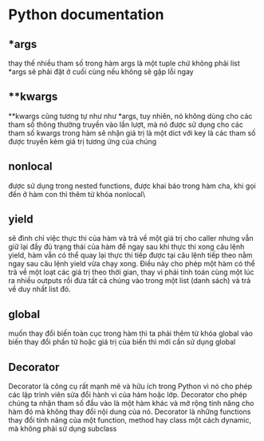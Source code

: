 # Python documentation

## *args

thay thế nhiều tham số trong hàm
args là một tuple chứ không phải list
*args sẽ phải đặt ở cuối cùng nếu không sẽ gặp lỗi ngay

## **kwargs

**kwargs cũng tương tự như như *args, tuy nhiên, nó không dùng cho các tham số thông thường truyền vào lần lượt, mà nó được sử dụng cho các tham số
kwargs trong hàm sẽ nhận giá trị là một dict với key là các tham số được truyền kèm giá trị tương ứng của chúng

## nonlocal

được sử dụng trong nested functions, được khai báo trong hàm cha, khi gọi đến ở hàm con thì thêm từ khóa nonlocal\

## yield

sẽ đình chỉ việc thực thi của hàm và trả về một giá trị cho caller nhưng vẫn giữ lại đầy đủ trạng thái của hàm để ngay sau khi thực thi xong câu lệnh yield, hàm vẫn có thể quay lại thực thi tiếp được tại câu lệnh tiếp theo nằm ngay sau câu lệnh yield vừa chạy xong. Điều này cho phép một hàm có thể trả về một loạt các giá trị theo thời gian, thay vì phải tính toán cùng một lúc ra nhiều outputs rồi đưa tất cả chúng vào trong một list (danh sách) và trả về duy nhất list đó.

## global

muốn thay đổi biến toàn cục trong hàm thì ta phải thêm từ khóa global vào biến
thay đổi phần tử hoặc giá trị của biến thì mới cần sử dụng global

## Decorator

Decorator là công cụ rất mạnh mẽ và hữu ích trong Python vì nó cho phép các lập trình viên sửa đổi hành vi của hàm hoặc lớp. Decorator cho phép chúng ta nhận tham số đầu vào là một hàm khác và mở rộng tính năng cho hàm đó mà không thay đổi nội dung của nó.
Decorator là những functions thay đổi tính năng của một function, method hay class một cách dynamic, mà không phải sử dụng subclass
